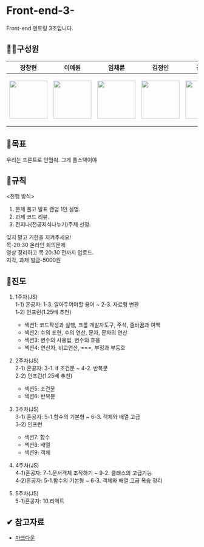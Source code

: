 # Front-end-3-
Front-end 멘토링 3조입니다.

## 🧑‍💻구성원
|                                                              장창현                                                               |                                                               이예원                                                               |                                                              임채륜                                                              |김정인|김세림|
|:------------------------------------------------------------------------------------------------------------------------------:|:-------------------------------------------------------------------------------------------------------------------------------:|:-----------------------------------------------------------------------------------------------------------------------------:|:---:|:---:|
|<p><a href="https://github.com/changhyun-jang"> <img src="https://avatars.githubusercontent.com/u/86968048?s=400&u=e8cdd18230094558a6014cab99c580b14b5d310f&v=4" width="100"></a></p>|<p><a href="https://github.com/leeye-won"> <img src="https://avatars.githubusercontent.com/u/86968048?s=400&u=e8cdd18230094558a6014cab99c580b14b5d310f&v=4" width="100"></a></p>|<p><a href="https://github.com/PBEM22"> <img src="https://avatars.githubusercontent.com/u/86968048?s=400&u=e8cdd18230094558a6014cab99c580b14b5d310f&v=4" width="100"></a></p>|<p><a href="https://github.com/jynkim04"> <img src="https://avatars.githubusercontent.com/u/86968048?s=400&u=e8cdd18230094558a6014cab99c580b14b5d310f&v=4" width="100"></a></p>|<p><a href="https://github.com/threefoots"> <img src="https://avatars.githubusercontent.com/u/86968048?s=400&u=e8cdd18230094558a6014cab99c580b14b5d310f&v=4" width="100"></a></p>|

## 👊목표
우리는 프론트로 안멈춰. 그게 풀스택이야

## 🙏규칙
<진행 방식>   
1. 문제 풀고 발표 랜덤 1인 설명.   
2. 과제 코드 리뷰.
3. 전지나(전공지식나누기)주제 선정.

잊지 말고 기한을 지켜주세요!   
목-20:30 온라인 회의문제    
영상 정리하고 목 20:30 전까지 업로드.      
지각, 과제 벌금-5000원   

## 📘진도
 1. 1주차(JS)   
  1-1) 혼공자: 1-3. 알아두어야할 용어 ~ 2-3. 자료형 변환   
  1-2) 인프런(1.25배 추천)   
    - 섹션1: 코드작성과 실행, 크롬 개발자도구, 주석, 줄바꿈과 여백
    - 섹션2: 수의 표현, 수의 연산, 문자, 문자의 연산
    - 섹션3: 변수의 사용법, 변수의 효용
    - 섹션4: 연산자, 비교연산, ===, 부정과 부등호

 2. 2주차(JS)   
  2-1) 혼공자: 3-1. if 조건문 ~ 4-2. 반복문  
  2-2) 인프런(1.25배 추천)   
    - 섹션5: 조건문
    - 섹션6: 반복문
 3. 3주차(JS)   
  3-1) 혼공자: 5-1.함수의 기본형 ~ 6-3. 객체와 배열 고급   
  3-2) 인프런
    - 섹션7: 함수
    - 섹션8: 배열
    - 섹션9: 객체
 4. 4주차(JS)   
  4-1)혼공자: 7-1.문서객체 조작하기 ~ 9-2. 클래스의 고급기능   
  4-2)혼공자: 5-1.함수의 기본형 ~ 6-3. 객체와 배열 고급 복습 정리   
 5. 5주차(JS)   
  5-1)혼공자: 10.리액트
## ✔ 참고자료
- [마크다운](https://gist.github.com/ihoneymon/652be052a0727ad59601)
